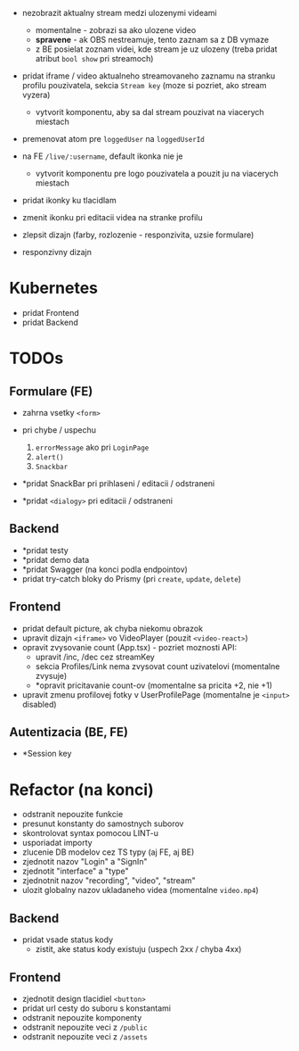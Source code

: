 -   nezobrazit aktualny stream medzi ulozenymi videami

    -   momentalne - zobrazi sa ako ulozene video
    -   **spravene** - ak OBS nestreamuje, tento zaznam sa z DB vymaze
    -   z BE posielat zoznam videi, kde stream je uz ulozeny (treba pridat atribut `bool show` pri streamoch)

-   pridat iframe / video aktualneho streamovaneho zaznamu na stranku profilu pouzivatela, sekcia `Stream key` (moze si pozriet, ako stream vyzera)

    -   vytvorit komponentu, aby sa dal stream pouzivat na viacerych miestach

-   premenovat atom pre `loggedUser` na `loggedUserId`

-   na FE `/live/:username`, default ikonka nie je

    -   vytvorit komponentu pre logo pouzivatela a pouzit ju na viacerych miestach

-   pridat ikonky ku tlacidlam
-   zmenit ikonku pri editacii videa na stranke profilu
-   zlepsit dizajn (farby, rozlozenie - responzivita, uzsie formulare)
-   responzivny dizajn

# Kubernetes

-   pridat Frontend
-   pridat Backend

# TODOs

## Formulare (FE)

-   zahrna vsetky `<form>`
-   pri chybe / uspechu

    1. `errorMessage` ako pri `LoginPage`
    2. `alert()`
    3. `Snackbar`

-   \*pridat SnackBar pri prihlaseni / editacii / odstraneni
-   \*pridat `<dialogy>` pri editacii / odstraneni

## Backend

-   \*pridat testy
-   \*pridat demo data
-   \*pridat Swagger (na konci podla endpointov)
-   pridat try-catch bloky do Prismy (pri `create`, `update`, `delete`)

## Frontend

-   pridat default picture, ak chyba niekomu obrazok
-   upravit dizajn `<iframe>` vo VideoPlayer (pouzit `<video-react>`)
-   opravit zvysovanie count (App.tsx) - pozriet moznosti API:
    -   upravit /inc, /dec cez streamKey
    -   sekcia Profiles/Link nema zvysovat count uzivatelovi (momentalne zvysuje)
    -   \*opravit pricitavanie count-ov (momentalne sa pricita +2, nie +1)
-   upravit zmenu profilovej fotky v UserProfilePage (momentalne je `<input>` disabled)

## Autentizacia (BE, FE)

-   \*Session key

# Refactor (na konci)

-   odstranit nepouzite funkcie
-   presunut konstanty do samostnych suborov
-   skontrolovat syntax pomocou LINT-u
-   usporiadat importy
-   zlucenie DB modelov cez TS typy (aj FE, aj BE)
-   zjednotit nazov "Login" a "SignIn"
-   zjednotit "interface" a "type"
-   zjednotnit nazov "recording", "video", "stream"
-   ulozit globalny nazov ukladaneho videa (momentalne `video.mp4`)

## Backend

-   pridat vsade status kody
    -   zistit, ake status kody existuju (uspech 2xx / chyba 4xx)

## Frontend

-   zjednotit design tlacidiel `<button>`
-   pridat url cesty do suboru s konstantami
-   odstranit nepouzite komponenty
-   odstranit nepouzite veci z `/public`
-   odstranit nepouzite veci z `/assets`
